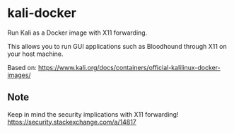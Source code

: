 # kali-docker

Run Kali as a Docker image with X11 forwarding. 

This allows you to run GUI applications such as Bloodhound through X11 on your host machine.

Based on: https://www.kali.org/docs/containers/official-kalilinux-docker-images/

## Note
Keep in mind the security implications with X11 forwarding! https://security.stackexchange.com/a/14817

